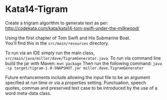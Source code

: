 # Kata14-Tigram
Create a trigram algorithm to generate text as per:
http://codekata.com/kata/kata14-tom-swift-under-the-milkwood/

Using the first chapter of Tom Swift and His Submarine Boat.  
You'll find this in the `src/main/resources` directory.

To run via an IDE simply run the main class, `src/main/java/miller/dave/TigramGenerator.java`.
To run via command line build the jar with Maven:
`mvn package`
Then run the following command:
`java -cp target/tigram-1.0-SNAPSHOT.jar miller.dave.TigramGenerator`

Future enhancements include allowing the input file to be an argument specified at run time or via a properties setting.
Punctuation, speech quotes, commas and preserved text case to be introduced by the use of a word meta-data class.  
